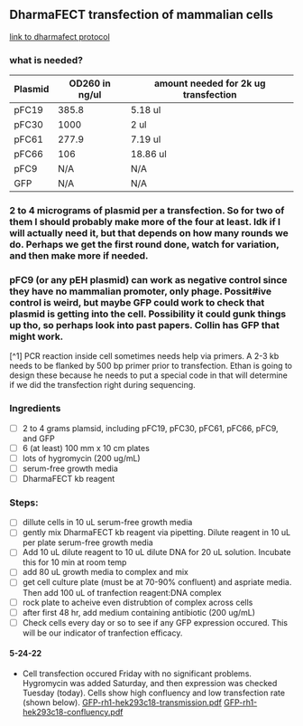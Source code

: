 ## DharmaFECT transfection of mammalian cells
[link to dharmafect protocol](https://horizondiscovery.com/-/media/Files/Horizon/resources/Protocols/dharmafect-kb-protocol.pdf)
### what is needed? 
| Plasmid | OD260 in ng/ul| amount needed for 2k ug transfection |
|--------|--------|-------|
| pFC19 | 385.8 |5.18 ul | 
| pFC30 | 1000 | 2 ul |
| pFC61 | 277.9 |7.19 ul |
| pFC66 | 106 | 18.86 ul |
| pFC9 | N/A | N/A | 
| GFP | N/A | N/A | 
### 2 to 4 micrograms of plasmid per a transfection. So for two of them I should probably make more of the four at least. Idk if I will actually need it, but that depends on how many rounds we do. Perhaps we get the first round done, watch for variation, and then make more if needed.
### pFC9 (or any pEH plasmid) can work as negative control since they have no mammalian promoter, only phage. Possit#ive control is weird, but maybe GFP could work to check that plasmid is getting into the cell. Possibility it could gunk things up tho, so perhaps look into past papers. Collin has GFP that might work. 
[^1] PCR reaction inside cell sometimes needs help via primers. A 2-3 kb needs to be flanked by 500 bp primer prior to transfection. Ethan is going to design these because he needs to put a special code in that will determine if we did the transfection right during sequencing. 
### Ingredients 
- [ ] 2 to 4 grams plamsid, including pFC19, pFC30, pFC61, pFC66, pFC9, and GFP 
- [ ] 6 (at least) 100 mm x 10 cm plates 
- [ ] lots of hygromycin (200 ug/mL) 
- [ ] serum-free growth media 
- [ ] DharmaFECT kb reagent 

### Steps: 
- [ ] dillute cells in 10 uL serum-free growth media
- [ ] gently mix DharmaFECT kb reagent via pipetting. Dilute reagent in 10 uL per plate serum-free growth media 
- [ ] Add 10 uL dilute reagent to 10 uL dilute DNA for 20 uL solution. Incubate this for 10 min at room temp 
- [ ] add 80 uL growth media to complex and mix 
- [ ] get cell culture plate (must be at 70-90% confluent) and aspriate media. Then add 100 uL of tranfection reagent:DNA complex 
- [ ] rock plate to acheive even distrubtion of complex across cells 
- [ ] after first 48 hr, add medium containing antibiotic (200 ug/mL) 
- [ ] Check cells every day or so to see if any GFP expression occured. This will be our indicator of tranfection efficacy. 

#### 5-24-22 
- Cell transfection occured Friday with no significant problems. Hygromycin was added Saturday, and then expression was checked Tuesday (today). Cells show high confluency and low transfection rate (shown below). 
[GFP-rh1-hek293c18-transmission.pdf](https://github.com/RaeLynnLarson/ChedinLab/files/8766204/GFP-rh1-hek293c18-transmission.pdf)
[GFP-rh1-hek293c18-confluency.pdf](https://github.com/RaeLynnLarson/ChedinLab/files/8766205/GFP-rh1-hek293c18-confluency.pdf)

